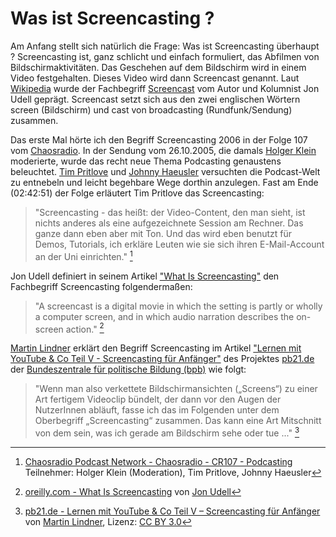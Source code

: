 # Was ist Screencasting ?

Am Anfang stellt sich natürlich die Frage: Was ist Screencasting überhaupt ? 
Screencasting ist, ganz schlicht und einfach formuliert, das Abfilmen von Bildschirmaktivitäten. 
Das Geschehen auf dem Bildschirm wird in einem Video festgehalten. Dieses Video wird dann Screencast genannt.
Laut [Wikipedia](https://de.wikipedia.org/) wurde der Fachbegriff [Screencast](https://de.wikipedia.org/wiki/Screencast)
vom Autor und Kolumnist Jon Udell geprägt. Screencast setzt sich aus den zwei englischen Wörtern screen (Bildschirm) und cast von broadcasting (Rundfunk/Sendung) zusammen.
 
Das erste Mal hörte ich den Begriff Screencasting 2006 in der Folge 107 vom [Chaosradio](https://chaosradio.ccc.de/index.html).
In der Sendung vom 26.10.2005, die damals [Holger Klein](https://de.wikipedia.org/wiki/Holger_Klein) moderierte,
wurde das recht neue Thema Podcasting genaustens
beleuchtet. [Tim Pritlove](https://de.wikipedia.org/wiki/Tim_Pritlove) 
und [Johnny Haeusler](https://de.wikipedia.org/wiki/Johnny_Haeusler) versuchten die 
Podcast-Welt zu entnebeln und leicht begehbare Wege 
dorthin anzulegen. Fast am Ende (02:42:51) der Folge erläutert Tim Pritlove das Screencasting:

> "Screencasting - das heißt: der Video-Content, den man sieht, ist nichts anderes als eine aufgezeichnete Session am Rechner. Das ganze dann eben aber mit Ton. Und das wird eben benutzt für Demos, Tutorials, ich erkläre Leuten wie sie sich ihren E-Mail-Account an der Uni einrichten." [^1]

Jon Udell definiert in seinem Artikel ["What Is Screencasting"](http://archive.oreilly.com/pub/a/oreilly/digitalmedia/2005/11/16/what-is-screencasting.html) den Fachbegriff Screencasting folgendermaßen:

> "A screencast is a digital movie in which the setting is partly or wholly a computer screen, and in which audio narration describes the on-screen action." [^2] 

[Martin Lindner](http://pb21.de/author/mlindner/) erklärt den Begriff Screencasting im Artikel ["Lernen mit YouTube & Co Teil V - Screencasting für Anfänger"](http://pb21.de/2011/09/lernen-mit-youtube-co-teil-v-screencasting-fur-anfanger/) des Projektes [pb21.de](http://pb21.de) der [Bundeszentrale für politische Bildung (bpb)](http://www.bpb.de/) wie folgt:

> "Wenn man also verkettete Bildschirmansichten („Screens“) zu einer Art fertigem Videoclip bündelt, der dann vor den Augen der NutzerInnen abläuft, fasse ich das im Folgenden unter dem Oberbegriff „Screencasting“ zusammen. Das kann eine Art Mitschnitt von dem sein, was ich gerade am Bildschirm sehe oder tue ..." [^3] 

[^1]: [Chaosradio Podcast Network - Chaosradio - CR107 - Podcasting](https://chaosradio.ccc.de/cr107.html#t=2:42:51) Teilnehmer: Holger Klein (Moderation), Tim Pritlove, Johnny Haeusler

[^2]: [oreilly.com - What Is Screencasting](http://archive.oreilly.com/pub/a/oreilly/digitalmedia/2005/11/16/what-is-screencasting.html) von [Jon Udell](http://jonudell.net/)

[^3]: [pb21.de - Lernen mit YouTube & Co Teil V – Screencasting für Anfänger](http://pb21.de/2011/09/lernen-mit-youtube-co-teil-v-screencasting-fur-anfanger/) von [Martin Lindner](http://pb21.de/author/mlindner/), Lizenz: [CC BY 3.0](https://creativecommons.org/licenses/by/3.0/de/)
